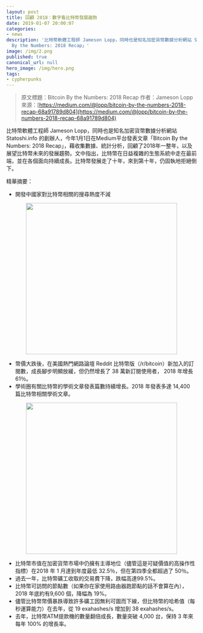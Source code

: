```yaml
---
layout: post
title: 回顧 2018：數字看比特幣發展趨勢
date: 2019-01-07 20:00:07
categories:
- news
description: '比特幣軟體工程師 Jameson Lopp，同時也是知名加密貨幣數據分析網站 Statoshi.info 的創辦人，今年1月1日在Medium平台發表文章「Bitcoin
  By the Numbers: 2018 Recap」'
image: /img/2.png
published: true
canonical_url: null
hero_image: /img/hero.png
tags:
- cypherpunks
---
```


> 原文標題：Bitcoin By the Numbers: 2018 Recap 作者：Jameson Lopp
> 來源：[https://medium.com/@lopp/bitcoin-by-the-numbers-2018-recap-68a91789d804](https://medium.com/@lopp/bitcoin-by-the-numbers-2018-recap-68a91789d804)

比特幣軟體工程師 Jameson Lopp，同時也是知名加密貨幣數據分析網站 Statoshi.info 的創辦人，今年1月1日在Medium平台發表文章「Bitcoin By the Numbers: 2018 Recap」，藉收集數據、統計分析，回顧了2018年一整年，以及展望比特幣未來的發展趨勢。文中指出，比特幣在日益複雜的生態系統中走在最前端，並在各個面向持續成長。比特幣發展走了十年，來到第十年，仍固執地拒絕倒下。

精華摘要：

* 開發中國家對比特幣相關的搜尋熱度不減

<div align="center"><img width="400" src="/img/2.png"/></div>

* 幣價大跌後，在美國熱門網路論壇 Reddit 比特幣版（/r/bitcoin）新加入的訂閱數，成長腳步明顯放緩，但仍然增長了 38 萬新訂閱使用者， 2018 年增長 61％。
* 學術圈有關比特幣的學術文章發表篇數持續增長。2018 年發表多達 14,400 篇比特幣相關學術文章。

<div align="center"><img width="400" src="/img/3.png"/></div>

* 比特幣市值在加密貨幣市場中仍擁有主導地位（儘管這是可疑價值的高操作性指標）在2018 年 1 月達到年度最低 32.5％，但在第四季全都超過了 50％。
* 過去一年，比特幣礦工收取的交易費下降，跌幅高達99.5%。
* 比特幣可訪問的節點數（如果你在家使用路由器跑節點的話不會算在內），2018 年底約有9,600 個，降幅為 19%。
* 儘管比特幣幣價暴跌導致許多礦工因無利可圖而下線，但比特幣的哈希值（每秒運算能力）在去年，從 19 exahashes/s 增加到 38 exahashes/s。
* 去年，比特幣ATM提款機的數量翻倍成長，數量突破 4,000 台，保持 3 年來每年 100% 的增長率。
